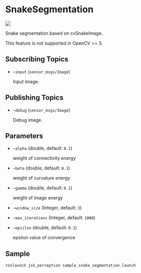 # SnakeSegmentation
![](images/snake_segmentation.png)

Snake segmentation based on cvSnakeImage.

This feature is not supported in OpenCV >= 3.

## Subscribing Topics
* `~input` (`sensor_msgs/Image`)

  Input image.

## Publishing Topics
* `~debug` (`sensor_msgs/Image`)

  Debug image.

## Parameters
* `~alpha` (double, default: `0.1`)

  weight of connectivity energy

* `~beta` (double, default: `0.1`)

  weight of curvature energy

* `~gamma` (double, default: `0.1`)

  weight of image energy

* `~window_size` (Integer, default: `3`)
* `~max_iterations` (Integer, default: `1000`)
* `~epsilon` (double, default: `0.1`)

  epsilon value of convergence


## Sample

```bash
roslaunch jsk_perception sample_snake_segmentation.launch
```
